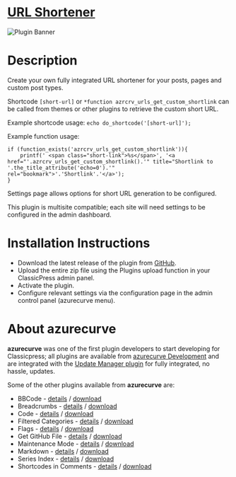 # [URL Shortener](https://development.azurecurve.co.uk/classicpress-plugins/url-shortener/)
![Plugin Banner](/assets/pluginimages/banner-1544x500.png)

# Description

Create your own fully integrated URL shortener for your posts, pages and custom post types.

Shortcode `[short-url]` or `*function azrcrv_urls_get_custom_shortlink` can be called from themes or other plugins to retrieve the custom short URL.

Example shortcode usage:
```echo do_shortcode('[short-url]');```

Example function usage:
```
if (function_exists('azrcrv_urls_get_custom_shortlink')){
	printf(' <span class="short-link">%s</span>', '<a href="'.azrcrv_urls_get_custom_shortlink().'" title="Shortlink to '.the_title_attribute('echo=0').'" rel="bookmark">'.'Shortlink'.'</a>');
}
```

Settings page allows options for short URL generation to be configured.

This plugin is multisite compatible; each site will need settings to be configured in the admin dashboard.

# Installation Instructions

* Download the latest release of the plugin from [GitHub](https://github.com/azurecurve/azrcrv-url-shortener/releases/latest/).
* Upload the entire zip file using the Plugins upload function in your ClassicPress admin panel.
* Activate the plugin.
* Configure relevant settings via the configuration page in the admin control panel (azurecurve menu).

# About azurecurve

**azurecurve** was one of the first plugin developers to start developing for Classicpress; all plugins are available from [azurecurve Development](https://development.azurecurve.co.uk/) and are integrated with the [Update Manager plugin](https://directory.classicpress.net/plugins/update-manager) for fully integrated, no hassle, updates.

Some of the other plugins available from **azurecurve** are:
 * BBCode - [details](https://development.azurecurve.co.uk/classicpress-plugins/bbcode/) / [download](https://github.com/azurecurve/azrcrv-bbcode/releases/latest/)
 * Breadcrumbs - [details](https://development.azurecurve.co.uk/classicpress-plugins/breadcrumbs/) / [download](https://github.com/azurecurve/azrcrv-breadcrumbs/releases/latest/)
 * Code - [details](https://development.azurecurve.co.uk/classicpress-plugins/code/) / [download](https://github.com/azurecurve/azrcrv-code/releases/latest/)
 * Filtered Categories - [details](https://development.azurecurve.co.uk/classicpress-plugins/filtered-categories/) / [download](https://github.com/azurecurve/azrcrv-filtered-categories/releases/latest/)
 * Flags - [details](https://development.azurecurve.co.uk/classicpress-plugins/flags/) / [download](https://github.com/azurecurve/azrcrv-flags/releases/latest/)
 * Get GitHub File - [details](https://development.azurecurve.co.uk/classicpress-plugins/get-github-file/) / [download](https://github.com/azurecurve/azrcrv-get-github-file/releases/latest/)
 * Maintenance Mode - [details](https://development.azurecurve.co.uk/classicpress-plugins/maintenance-mode/) / [download](https://github.com/azurecurve/azrcrv-maintenance-mode/releases/latest/)
 * Markdown - [details](https://development.azurecurve.co.uk/classicpress-plugins/markdown/) / [download](https://github.com/azurecurve/azrcrv-markdown/releases/latest/)
 * Series Index - [details](https://development.azurecurve.co.uk/classicpress-plugins/series-index/) / [download](https://github.com/azurecurve/azrcrv-series-index/releases/latest/)
 * Shortcodes in Comments - [details](https://development.azurecurve.co.uk/classicpress-plugins/shortcodes-in-comments/) / [download](https://github.com/azurecurve/azrcrv-shortcodes-in-comments/releases/latest/)

